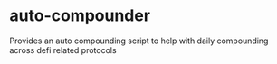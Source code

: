 # auto-compounder
Provides an auto compounding script to help with daily compounding across defi related protocols
